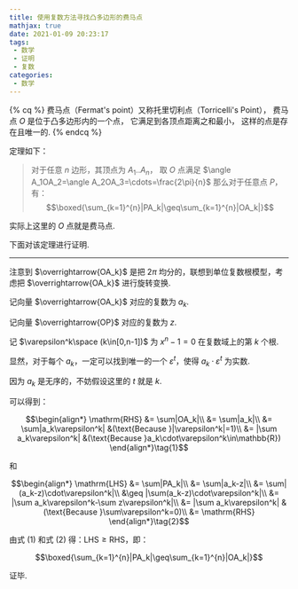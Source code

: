 ```yaml
---
title: 使用复数方法寻找凸多边形的费马点
mathjax: true
date: 2021-01-09 20:23:17
tags:
 - 数学
 - 证明
 - 复数
categories:
 - 数学
---
```


<!-- placeholder -->

{% cq %} 费马点（Fermat's point）又称托里切利点（Torricelli's Point），
费马点 $O$ 是位于凸多边形内的一个点，
它满足到各顶点距离之和最小，
这样的点是存在且唯一的. {% endcq %}

定理如下：

> 对于任意 $n$ 边形，其顶点为 $A_1..A_n$，
> 取 $O$ 点满足 $\angle A_1OA_2=\angle A_2OA_3=\cdots=\frac{2\pi}{n}$
> 那么对于任意点 $P$，有：
> $$\boxed{\sum_{k=1}^{n}|PA_k|\geq\sum_{k=1}^{n}|OA_k|}$$

实际上这里的 $O$ 点就是费马点.

下面对该定理进行证明.

<!-- more -->

---

注意到 $\overrightarrow{OA_k}$ 是把 $2\pi$ 均分的，联想到单位复数根模型，考虑把 $\overrightarrow{OA_k}$ 进行旋转变换.

记向量 $\overrightarrow{OA_k}$ 对应的复数为 $a_k$.

记向量 $\overrightarrow{OP}$ 对应的复数为 $z$.

记 $\varepsilon^k\space (k\in[0,n-1])$ 为 $x^n-1=0$ 在复数域上的第 $k$ 个根.

显然，对于每个 $a_k$，一定可以找到唯一的一个 $\varepsilon^t$，使得 $a_k\cdot\varepsilon^t$ 为实数.

因为 $a_k$ 是无序的，不妨假设这里的 $t$ 就是 $k$.

可以得到：

$$\begin{align*}
\mathrm{RHS} &= \sum|OA_k|\\
&= \sum|a_k|\\
&= \sum|a_k\varepsilon^k| &(\text{Because }|\varepsilon^k|=1)\\
&= |\sum a_k\varepsilon^k| &(\text{Because }a_k\cdot\varepsilon^k\in\mathbb{R})
\end{align*}\tag{1}$$

和

$$\begin{align*}
\mathrm{LHS} &= \sum|PA_k|\\
&= \sum|a_k-z|\\
&= \sum|(a_k-z)\cdot\varepsilon^k|\\
&\geq |\sum(a_k-z)\cdot\varepsilon^k|\\
&= |\sum a_k\varepsilon^k-\sum z\varepsilon^k|\\
&= |\sum a_k\varepsilon^k| &(\text{Because }\sum\varepsilon^k=0)\\
&= \mathrm{RHS}
\end{align*}\tag{2}$$

由式 $(1)$ 和式 $(2)$ 得：$\mathrm{LHS}\geq\mathrm{RHS}$，即：

$$\boxed{\sum_{k=1}^{n}|PA_k|\geq\sum_{k=1}^{n}|OA_k|}$$

证毕.